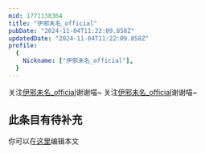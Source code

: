 ```yaml
---
mid: 1771138364
title: "伊邪未名_official"
pubDate: "2024-11-04T11:22:09.858Z"
updatedDate: "2024-11-04T11:22:09.858Z"
profile:
  {
    Nickname: ["伊邪未名_official"],
  }
---
```


关注[伊邪未名_official](https://space.bilibili.com/1771138364)谢谢喵~ 关注[伊邪未名_official](https://space.bilibili.com/1771138364)谢谢喵~

## 此条目有待补充
你可以在[这里](https://github.com/Yuhanawa/VTuber.ICU-Content/edit/master/v/伊邪未名_official/index.md)编辑本文
